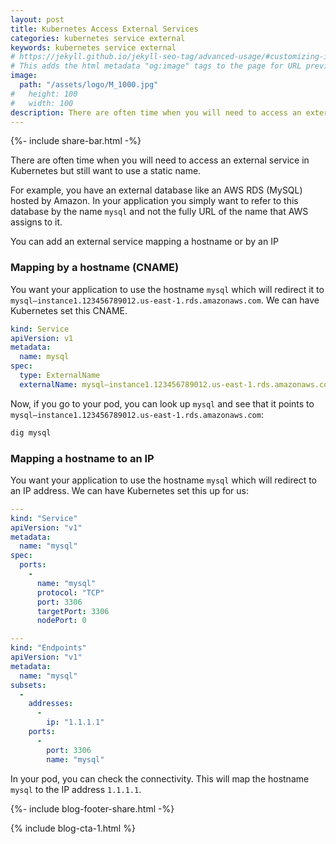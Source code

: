 ```yaml
---
layout: post
title: Kubernetes Access External Services
categories: kubernetes service external
keywords: kubernetes service external
# https://jekyll.github.io/jekyll-seo-tag/advanced-usage/#customizing-image-output
# This adds the html metadata "og:image" tags to the page for URL previews
image:
  path: "/assets/logo/M_1000.jpg"
#   height: 100
#   width: 100
description: There are often time when you will need to access an external service in Kubernetes but still want to use a static name.  
---
```

{%- include share-bar.html -%}

There are often time when you will need to access an external service in Kubernetes
but still want to use a static name.  

For example, you have an external database like an AWS RDS (MySQL) hosted by Amazon.
In your application you simply want to refer to this database by the name `mysql` and
not the fully URL of the name that AWS assigns to it.

You can add an external service mapping a hostname or by an IP  

### Mapping by a hostname (CNAME)  

You want your application to use the hostname `mysql` which will redirect it to
`mysql–instance1.123456789012.us-east-1.rds.amazonaws.com`.  We can have Kubernetes
set this CNAME.

```yaml
kind: Service
apiVersion: v1
metadata:
  name: mysql
spec:
  type: ExternalName
  externalName: mysql–instance1.123456789012.us-east-1.rds.amazonaws.com
```

Now, if you go to your pod, you can look up `mysql` and see that it points to
`mysql–instance1.123456789012.us-east-1.rds.amazonaws.com`:

```bash
dig mysql
```  

### Mapping a hostname to an IP  

You want your application to use the hostname `mysql` which will redirect to an
IP address.  We can have Kubernetes set this up for us:  

```yaml
---
kind: "Service"
apiVersion: "v1"
metadata:
  name: "mysql"
spec:
  ports:
    -
      name: "mysql"
      protocol: "TCP"
      port: 3306
      targetPort: 3306
      nodePort: 0

---
kind: "Endpoints"
apiVersion: "v1"
metadata:
  name: "mysql"
subsets:
  -
    addresses:
      -
        ip: "1.1.1.1"
    ports:
      -
        port: 3306
        name: "mysql"

```  

In your pod, you can check the connectivity.  This will map the hostname `mysql`
to the IP address `1.1.1.1`.

<!-- Blog footer share -->
{%- include blog-footer-share.html -%}

{% include blog-cta-1.html %}
